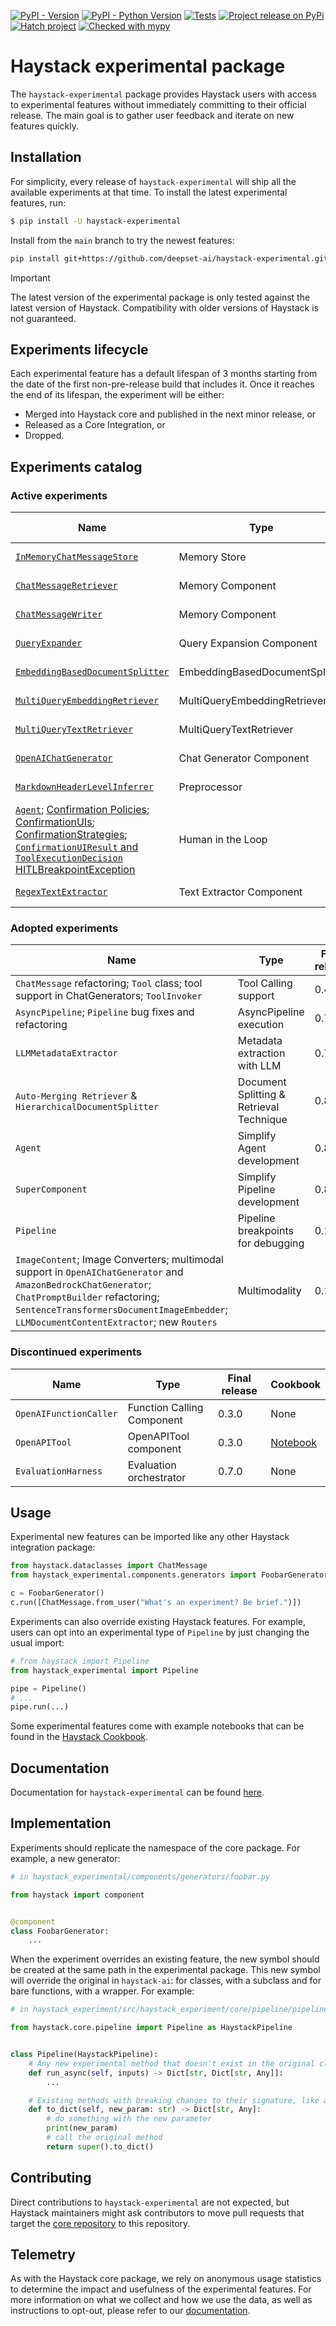 [![PyPI - Version](https://img.shields.io/pypi/v/haystack-experimental.svg)](https://pypi.org/project/haystack-experimental)
[![PyPI - Python Version](https://img.shields.io/pypi/pyversions/haystack-experimental.svg)](https://pypi.org/project/haystack-experimental)
[![Tests](https://github.com/deepset-ai/haystack-experimental/actions/workflows/tests.yml/badge.svg)](https://github.com/deepset-ai/haystack-experimental/actions/workflows/tests.yml)
[![Project release on PyPi](https://github.com/deepset-ai/haystack-experimental/actions/workflows/pypi_release.yml/badge.svg)](https://github.com/deepset-ai/haystack-experimental/actions/workflows/pypi_release.yml)
[![Hatch project](https://img.shields.io/badge/%F0%9F%A5%9A-Hatch-4051b5.svg)](https://github.com/pypa/hatch)
[![Checked with mypy](https://www.mypy-lang.org/static/mypy_badge.svg)](https://mypy-lang.org/)

# Haystack experimental package

The `haystack-experimental` package provides Haystack users with access to experimental features without immediately
committing to their official release. The main goal is to gather user feedback and iterate on new features quickly.

## Installation

For simplicity, every release of `haystack-experimental` will ship all the available experiments at that time. To
install the latest experimental features, run:

```sh
$ pip install -U haystack-experimental
```

Install from the `main` branch to try the newest features:
```sh
pip install git+https://github.com/deepset-ai/haystack-experimental.git@main
```

> [!IMPORTANT]
> The latest version of the experimental package is only tested against the latest version of Haystack. Compatibility
> with older versions of Haystack is not guaranteed.

## Experiments lifecycle

Each experimental feature has a default lifespan of 3 months starting from the date of the first non-pre-release build
that includes it. Once it reaches the end of its lifespan, the experiment will be either:

- Merged into Haystack core and published in the next minor release, or
- Released as a Core Integration, or
- Dropped.

## Experiments catalog

### Active experiments

| Name                                                                                                                                                                                    | Type                           | Expected End Date | Dependencies | Cookbook                                                                                                                                                                                                                                              | Discussion    |
|-----------------------------------------------------------------------------------------------------------------------------------------------------------------------------------------|--------------------------------|-------------------|--------------|-------------------------------------------------------------------------------------------------------------------------------------------------------------------------------------------------------------------------------------------------------|---------------|
| [`InMemoryChatMessageStore`][1]                                                                                                                                                         | Memory Store                   | December 2024     | None         | <a href="https://colab.research.google.com/github/deepset-ai/haystack-cookbook/blob/main/notebooks/conversational_rag_using_memory.ipynb" target="_parent"><img src="https://colab.research.google.com/assets/colab-badge.svg" alt="Open In Colab"/>  | [Discuss][4]  |
| [`ChatMessageRetriever`][2]                                                                                                                                                             | Memory Component               | December 2024     | None         | <a href="https://colab.research.google.com/github/deepset-ai/haystack-cookbook/blob/main/notebooks/conversational_rag_using_memory.ipynb" target="_parent"><img src="https://colab.research.google.com/assets/colab-badge.svg" alt="Open In Colab"/>  | [Discuss][4]  |
| [`ChatMessageWriter`][3]                                                                                                                                                                | Memory Component               | December 2024     | None         | <a href="https://colab.research.google.com/github/deepset-ai/haystack-cookbook/blob/main/notebooks/conversational_rag_using_memory.ipynb" target="_parent"><img src="https://colab.research.google.com/assets/colab-badge.svg" alt="Open In Colab"/>  | [Discuss][4]  |
| [`QueryExpander`][5]                                                                                                                                                                    | Query Expansion Component      | October 2025      | None         | None                                                                                                                                                                                                                                                  | [Discuss][6]  |
| [`EmbeddingBasedDocumentSplitter`][8]                                                                                                                                                   | EmbeddingBasedDocumentSplitter | August 2025       | None         | None                                                                                                                                                                                                                                                  | [Discuss][7]  |
| [`MultiQueryEmbeddingRetriever`][13]                                                                                                                                                    | MultiQueryEmbeddingRetriever   | November 2025     | None         | None                                                                                                                                                                                                                                                  | [Discuss][11] |
| [`MultiQueryTextRetriever`][14]                                                                                                                                                         | MultiQueryTextRetriever        | November 2025     | None         | None                                                                                                                                                                                                                                                  | [Discuss][12] |
| [`OpenAIChatGenerator`][9]                                                                                                                                                              | Chat Generator Component       | November 2025     | None         | <a href="https://colab.research.google.com/github/deepset-ai/haystack-cookbook/blob/main/notebooks/hallucination_score_calculator.ipynb" target="_parent"><img src="https://colab.research.google.com/assets/colab-badge.svg" alt="Open In Colab"/>   | [Discuss][10] |
| [`MarkdownHeaderLevelInferrer`][15]                                                                                                                                                     | Preprocessor                   | January 2025      | None         | None                                                                                                                                                                                                                                                  | [Discuss][16] |
| [`Agent`][17]; [Confirmation Policies][18]; [ConfirmationUIs][19]; [ConfirmationStrategies][20]; [`ConfirmationUIResult` and `ToolExecutionDecision`][21] [HITLBreakpointException][22] | Human in the Loop              | December 2025     | rich         | None                                                                                                                                                                                                                                                  | [Discuss][23] |
| [`RegexTextExtractor`][24]                                                                                                                                                              | Text Extractor Component       | January 2025      | None         | None                                                                                                                                                                                                                                                  | [Discuss][25] |

[1]: https://github.com/deepset-ai/haystack-experimental/blob/main/haystack_experimental/chat_message_stores/in_memory.py
[2]: https://github.com/deepset-ai/haystack-experimental/blob/main/haystack_experimental/components/retrievers/chat_message_retriever.py
[3]: https://github.com/deepset-ai/haystack-experimental/blob/main/haystack_experimental/components/writers/chat_message_writer.py
[4]: https://github.com/deepset-ai/haystack-experimental/discussions/75
[5]: https://github.com/deepset-ai/haystack-experimental/blob/main/haystack_experimental/components/query/query_expander.py
[6]: https://github.com/deepset-ai/haystack-experimental/discussions/346
[7]: https://github.com/deepset-ai/haystack-experimental/discussions/356
[8]: https://github.com/deepset-ai/haystack-experimental/blob/main/haystack_experimental/components/preprocessors/embedding_based_document_splitter.py
[9]: https://github.com/deepset-ai/haystack-experimental/blob/main/haystack_experimental/components/generators/chat/openai.py
[10]: https://github.com/deepset-ai/haystack-experimental/discussions/361
[11]: https://github.com/deepset-ai/haystack-experimental/discussions/363
[12]: https://github.com/deepset-ai/haystack-experimental/discussions/364
[13]: https://github.com/deepset-ai/haystack-experimental/blob/main/haystack_experimental/components/retrievers/multi_query_embedding_retriever.py
[14]: https://github.com/deepset-ai/haystack-experimental/blob/main/haystack_experimental/components/retrievers/multi_query_text_retriever.py
[15]: https://github.com/deepset-ai/haystack-experimental/blob/main/haystack_experimental/components/preprocessors/md_header_level_inferrer.py      
[16]: https://github.com/deepset-ai/haystack-experimental/discussions/376
[17]: https://github.com/deepset-ai/haystack-experimental/blob/main/haystack_experimental/components/agents/agent.py
[18]: https://github.com/deepset-ai/haystack-experimental/blob/main/haystack_experimental/components/agents/human_in_the_loop/policies.py
[19]: https://github.com/deepset-ai/haystack-experimental/blob/main/haystack_experimental/components/agents/human_in_the_loop/user_interfaces.py
[20]: https://github.com/deepset-ai/haystack-experimental/blob/main/haystack_experimental/components/agents/human_in_the_loop/strategies.py
[21]: https://github.com/deepset-ai/haystack-experimental/blob/main/haystack_experimental/components/agents/human_in_the_loop/dataclasses.py
[22]: https://github.com/deepset-ai/haystack-experimental/blob/main/haystack_experimental/components/agents/human_in_the_loop/errors.py
[23]: https://github.com/deepset-ai/haystack-experimental/discussions/XXX
[24]: https://github.com/deepset-ai/haystack-experimental/blob/main/haystack_experimental/components/extractors/regex_text_extractor.py
[25]: https://github.com/deepset-ai/haystack-experimental/discussions/XXX

### Adopted experiments
| Name                                                                                   | Type                                     | Final release |
|----------------------------------------------------------------------------------------|------------------------------------------|---------------|
| `ChatMessage` refactoring; `Tool` class; tool support in ChatGenerators; `ToolInvoker` | Tool Calling support                     | 0.4.0         |
| `AsyncPipeline`; `Pipeline` bug fixes and refactoring                                  | AsyncPipeline execution                  | 0.7.0         |
| `LLMMetadataExtractor`                                                                 | Metadata extraction with LLM             | 0.7.0         |
| `Auto-Merging Retriever` & `HierarchicalDocumentSplitter`                              | Document Splitting & Retrieval Technique | 0.8.0         |
| `Agent`                                                                                | Simplify Agent development               | 0.8.0         |
| `SuperComponent`                                                                       | Simplify Pipeline development            | 0.8.0         |
| `Pipeline`                                                                             | Pipeline breakpoints for debugging       | 0.12.0        |
| `ImageContent`; Image Converters; multimodal support in `OpenAIChatGenerator` and `AmazonBedrockChatGenerator`; `ChatPromptBuilder` refactoring; `SentenceTransformersDocumentImageEmbedder`; `LLMDocumentContentExtractor`; new `Routers`                                                                                | Multimodality                            | 0.12.0        |

### Discontinued experiments

| Name                   | Type                       | Final release | Cookbook                                                                                                                                 |
|------------------------|----------------------------|---------------|------------------------------------------------------------------------------------------------------------------------------------------|
| `OpenAIFunctionCaller` | Function Calling Component | 0.3.0         | None                                                                                                                                     |
| `OpenAPITool`          | OpenAPITool component      | 0.3.0         | [Notebook](https://github.com/deepset-ai/haystack-experimental/blob/fe20b69b31243f8a3976e4661d9aa8c88a2847d2/examples/openapitool.ipynb) |
| `EvaluationHarness`    | Evaluation orchestrator    | 0.7.0         | None                                                                                                                                     |

## Usage

Experimental new features can be imported like any other Haystack integration package:

```python
from haystack.dataclasses import ChatMessage
from haystack_experimental.components.generators import FoobarGenerator

c = FoobarGenerator()
c.run([ChatMessage.from_user("What's an experiment? Be brief.")])
```

Experiments can also override existing Haystack features. For example, users can opt into an experimental type of
`Pipeline` by just changing the usual import:

```python
# from haystack import Pipeline
from haystack_experimental import Pipeline

pipe = Pipeline()
# ...
pipe.run(...)
```

Some experimental features come with example notebooks that can be found in the [Haystack Cookbook](https://haystack.deepset.ai/cookbook).

## Documentation

Documentation for `haystack-experimental` can be found [here](https://docs.haystack.deepset.ai/reference/experimental-data-classes-api).

## Implementation

Experiments should replicate the namespace of the core package. For example, a new generator:

```python
# in haystack_experimental/components/generators/foobar.py

from haystack import component


@component
class FoobarGenerator:
    ...

```

When the experiment overrides an existing feature, the new symbol should be created at the same path in the experimental
package. This new symbol will override the original in `haystack-ai`: for classes, with a subclass and for bare
functions, with a wrapper. For example:

```python
# in haystack_experiment/src/haystack_experiment/core/pipeline/pipeline.py

from haystack.core.pipeline import Pipeline as HaystackPipeline


class Pipeline(HaystackPipeline):
    # Any new experimental method that doesn't exist in the original class
    def run_async(self, inputs) -> Dict[str, Dict[str, Any]]:
        ...

    # Existing methods with breaking changes to their signature, like adding a new mandatory param
    def to_dict(self, new_param: str) -> Dict[str, Any]:
        # do something with the new parameter
        print(new_param)
        # call the original method
        return super().to_dict()

```

## Contributing

Direct contributions to `haystack-experimental` are not expected, but Haystack maintainers might ask contributors to move pull requests that target the [core repository](https://github.com/deepset-ai/haystack) to this repository.

## Telemetry

As with the Haystack core package, we rely on anonymous usage statistics to determine the impact and usefulness of the experimental features. For more information on what we collect and how we use the data, as well as instructions to opt-out, please refer to our [documentation](https://docs.haystack.deepset.ai/docs/telemetry).
